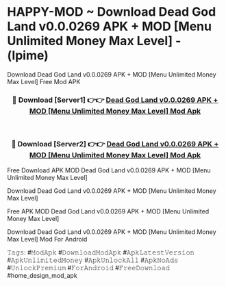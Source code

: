 # HAPPY-MOD ~ Download Dead God Land v0.0.0269 APK + MOD [Menu Unlimited Money Max Level] - (lpime)
Download Dead God Land v0.0.0269 APK + MOD [Menu Unlimited Money Max Level] Free Mod APK

<div align="center">
<h3>🔴 Download [Server1] 👉👉 <a href="https://apk-comot.site?title=Dead_God_Land_v0.0.0269_APK_+_MOD_[Menu_Unlimited_Money_Max_Level]">Dead God Land v0.0.0269 APK + MOD [Menu Unlimited Money Max Level] Mod Apk</a></h3><br>

<h3>🔴 Download [Server2] 👉👉 <a href="https://apk-comot.site?title=Dead_God_Land_v0.0.0269_APK_+_MOD_[Menu_Unlimited_Money_Max_Level]">Dead God Land v0.0.0269 APK + MOD [Menu Unlimited Money Max Level] Mod Apk</a></h3>
</div>


Free Download APK MOD Dead God Land v0.0.0269 APK + MOD [Menu Unlimited Money Max Level]

Download Dead God Land v0.0.0269 APK + MOD [Menu Unlimited Money Max Level] 

Free APK MOD Dead God Land v0.0.0269 APK + MOD [Menu Unlimited Money Max Level] 

Download Dead God Land v0.0.0269 APK + MOD [Menu Unlimited Money Max Level] Mod For Android

𝚃𝚊𝚐𝚜: #𝙼𝚘𝚍𝙰𝚙𝚔 #𝙳𝚘𝚠𝚗𝚕𝚘𝚊𝚍𝙼𝚘𝚍𝙰𝚙𝚔 #𝙰𝚙𝚔𝙻𝚊𝚝𝚎𝚜𝚝𝚅𝚎𝚛𝚜𝚒𝚘𝚗 #𝙰𝚙𝚔𝚄𝚗𝚕𝚒𝚖𝚒𝚝𝚎𝚍𝙼𝚘𝚗𝚎𝚢 #𝙰𝚙𝚔𝚄𝚗𝚕𝚘𝚌𝚔𝙰𝚕𝚕 #𝙰𝚙𝚔𝙽𝚘𝙰𝚍𝚜 #𝚄𝚗𝚕𝚘𝚌𝚔𝙿𝚛𝚎𝚖𝚒𝚞𝚖 #𝙵𝚘𝚛𝙰𝚗𝚍𝚛𝚘𝚒𝚍 #𝙵𝚛𝚎𝚎𝙳𝚘𝚠𝚗𝚕𝚘𝚊𝚍 #home_design_mod_apk
